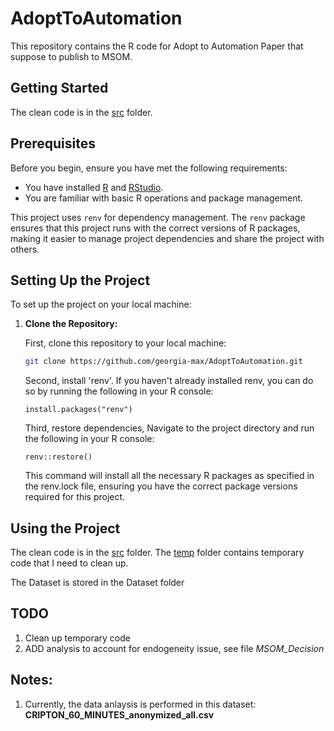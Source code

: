 # AdoptToAutomation
This repository contains the R code for Adopt to Automation Paper that suppose to publish to MSOM. 


## Getting Started

The clean code is in the [src](https://github.com/georgia-max/AdoptToAutomation/tree/master/src) folder. 


## Prerequisites

Before you begin, ensure you have met the following requirements:

* You have installed [R](https://www.r-project.org/) and [RStudio](https://www.rstudio.com/).
* You are familiar with basic R operations and package management.

This project uses `renv` for dependency management. The `renv` package ensures that this project runs with the correct versions of R packages, making it easier to manage project dependencies and share the project with others.

## Setting Up the Project

To set up the project on your local machine:

1. **Clone the Repository:**

   First, clone this repository to your local machine:

   ```bash
   git clone https://github.com/georgia-max/AdoptToAutomation.git
   ```

   Second, install 'renv'. If you haven't already installed renv, you can do so by running the following in your R console:

   ```
   install.packages("renv")
   ```

   Third, restore dependencies, Navigate to the project directory and run the following in your R console:
   ```
   renv::restore()
   ```
   This command will install all the necessary R packages as specified in the renv.lock file, ensuring you have the correct package versions required for this project.


## Using the Project
   
The clean code is in the [src](https://github.com/georgia-max/AdoptToAutomation/tree/master/src) folder. 
The [temp](https://github.com/georgia-max/AdoptToAutomation/tree/master/temp) folder contains temporary code that I need to clean up. 

The Dataset is stored in the Dataset folder 

## TODO

1. Clean up temporary code
2. ADD analysis to account for endogeneity issue, see file *MSOM_Decision*

## Notes: 
1. Currently, the data anlaysis is performed in this dataset: **CRIPTON_60_MINUTES_anonymized_all.csv** 
